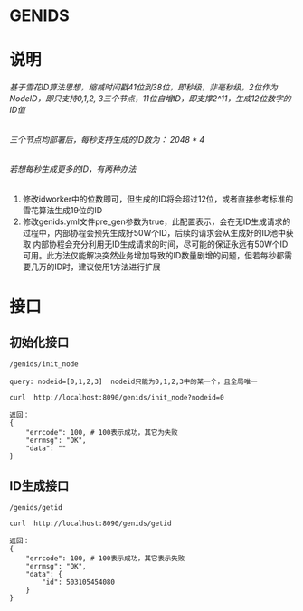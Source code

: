 # GENIDS

# 说明

###### 基于雪花ID算法思想，缩减时间戳41位到38位，即秒级，非毫秒级，2位作为NodeID，即只支持0,1,2, 3三个节点，11位自增ID，即支撑2^11，生成12位数字的ID值

###### 三个节点均部署后，每秒支持生成的ID数为： 2048 * 4 

###### 若想每秒生成更多的ID，有两种办法
1. 修改idworker中的位数即可，但生成的ID将会超过12位，或者直接参考标准的雪花算法生成19位的ID
2. 修改genids.yml文件pre_gen参数为true，此配置表示，会在无ID生成请求的过程中，内部协程会预先生成好50W个ID，后续的请求会从生成好的ID池中获取
   内部协程会充分利用无ID生成请求的时间，尽可能的保证永远有50W个ID可用。此方法仅能解决突然业务增加导致的ID数量剧增的问题，但若每秒都需要几万的ID时，建议使用1方法进行扩展

# 接口

## 初始化接口

```shell
/genids/init_node

query: nodeid=[0,1,2,3]  nodeid只能为0,1,2,3中的某一个，且全局唯一

curl  http://localhost:8090/genids/init_node?nodeid=0

返回：
{
    "errcode": 100, # 100表示成功，其它为失败
    "errmsg": "OK",
    "data": ""
}
```



## ID生成接口

```shell
/genids/getid

curl  http://localhost:8090/genids/getid

返回：
{
    "errcode": 100, # 100表示成功，其它表示失败
    "errmsg": "OK",
    "data": {
        "id": 503105454080
    }
}
```


